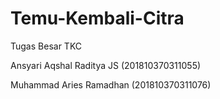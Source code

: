 # Temu-Kembali-Citra
Tugas Besar TKC

Ansyari Aqshal Raditya JS (201810370311055)

Muhammad Aries Ramadhan   (201810370311076)
